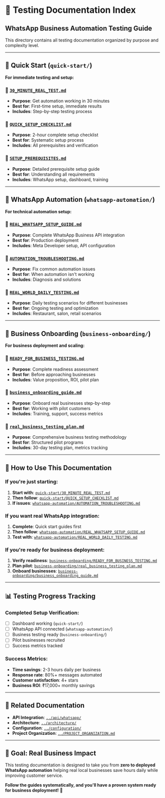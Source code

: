 # 🧪 Testing Documentation Index

## WhatsApp Business Automation Testing Guide

This directory contains all testing documentation organized by purpose and complexity level.

---

## 🚀 **Quick Start** (`quick-start/`)

**For immediate testing and setup:**

### 📄 [`30_MINUTE_REAL_TEST.md`](quick-start/30_MINUTE_REAL_TEST.md)
- **Purpose**: Get automation working in 30 minutes
- **Best for**: First-time setup, immediate results
- **Includes**: Step-by-step testing process

### 📄 [`QUICK_SETUP_CHECKLIST.md`](quick-start/QUICK_SETUP_CHECKLIST.md)
- **Purpose**: 2-hour complete setup checklist
- **Best for**: Systematic setup process
- **Includes**: All prerequisites and verification

### 📄 [`SETUP_PREREQUISITES.md`](quick-start/SETUP_PREREQUISITES.md)
- **Purpose**: Detailed prerequisite setup guide
- **Best for**: Understanding all requirements
- **Includes**: WhatsApp setup, dashboard, training

---

## 🤖 **WhatsApp Automation** (`whatsapp-automation/`)

**For technical automation setup:**

### 📄 [`REAL_WHATSAPP_SETUP_GUIDE.md`](whatsapp-automation/REAL_WHATSAPP_SETUP_GUIDE.md)
- **Purpose**: Complete WhatsApp Business API integration
- **Best for**: Production deployment
- **Includes**: Meta Developer setup, API configuration

### 📄 [`AUTOMATION_TROUBLESHOOTING.md`](whatsapp-automation/AUTOMATION_TROUBLESHOOTING.md)
- **Purpose**: Fix common automation issues
- **Best for**: When automation isn't working
- **Includes**: Diagnosis and solutions

### 📄 [`REAL_WORLD_DAILY_TESTING.md`](whatsapp-automation/REAL_WORLD_DAILY_TESTING.md)
- **Purpose**: Daily testing scenarios for different businesses
- **Best for**: Ongoing testing and optimization
- **Includes**: Restaurant, salon, retail scenarios

---

## 🏢 **Business Onboarding** (`business-onboarding/`)

**For business deployment and scaling:**

### 📄 [`READY_FOR_BUSINESS_TESTING.md`](business-onboarding/READY_FOR_BUSINESS_TESTING.md)
- **Purpose**: Complete readiness assessment
- **Best for**: Before approaching businesses
- **Includes**: Value proposition, ROI, pilot plan

### 📄 [`business_onboarding_guide.md`](business-onboarding/business_onboarding_guide.md)
- **Purpose**: Onboard real businesses step-by-step
- **Best for**: Working with pilot customers
- **Includes**: Training, support, success metrics

### 📄 [`real_business_testing_plan.md`](business-onboarding/real_business_testing_plan.md)
- **Purpose**: Comprehensive business testing methodology
- **Best for**: Structured pilot programs
- **Includes**: 30-day testing plan, metrics tracking

---

## 🎯 **How to Use This Documentation**

### **If you're just starting:**
1. **Start with**: [`quick-start/30_MINUTE_REAL_TEST.md`](quick-start/30_MINUTE_REAL_TEST.md)
2. **Then follow**: [`quick-start/QUICK_SETUP_CHECKLIST.md`](quick-start/QUICK_SETUP_CHECKLIST.md)
3. **If issues**: [`whatsapp-automation/AUTOMATION_TROUBLESHOOTING.md`](whatsapp-automation/AUTOMATION_TROUBLESHOOTING.md)

### **If you want real WhatsApp integration:**
1. **Complete**: Quick start guides first
2. **Then follow**: [`whatsapp-automation/REAL_WHATSAPP_SETUP_GUIDE.md`](whatsapp-automation/REAL_WHATSAPP_SETUP_GUIDE.md)
3. **Test with**: [`whatsapp-automation/REAL_WORLD_DAILY_TESTING.md`](whatsapp-automation/REAL_WORLD_DAILY_TESTING.md)

### **If you're ready for business deployment:**
1. **Verify readiness**: [`business-onboarding/READY_FOR_BUSINESS_TESTING.md`](business-onboarding/READY_FOR_BUSINESS_TESTING.md)
2. **Plan pilot**: [`business-onboarding/real_business_testing_plan.md`](business-onboarding/real_business_testing_plan.md)
3. **Onboard businesses**: [`business-onboarding/business_onboarding_guide.md`](business-onboarding/business_onboarding_guide.md)

---

## 📊 **Testing Progress Tracking**

### **Completed Setup Verification:**
- [ ] Dashboard working (`quick-start/`)
- [ ] WhatsApp API connected (`whatsapp-automation/`)
- [ ] Business testing ready (`business-onboarding/`)
- [ ] Pilot businesses recruited
- [ ] Success metrics tracked

### **Success Metrics:**
- **Time savings**: 2-3 hours daily per business
- **Response rate**: 80%+ messages automated
- **Customer satisfaction**: 4+ stars
- **Business ROI**: ₹17,000+ monthly savings

---

## 🔗 **Related Documentation**

- **API Integration**: [`../api/whatsapp/`](../api/whatsapp/)
- **Architecture**: [`../architecture/`](../architecture/)
- **Configuration**: [`../configuration/`](../configuration/)
- **Project Organization**: [`../PROJECT_ORGANIZATION.md`](../PROJECT_ORGANIZATION.md)

---

## 🎉 **Goal: Real Business Impact**

This testing documentation is designed to take you from **zero to deployed WhatsApp automation** helping real local businesses save hours daily while improving customer service.

**Follow the guides systematically, and you'll have a proven system ready for business deployment!** 🚀